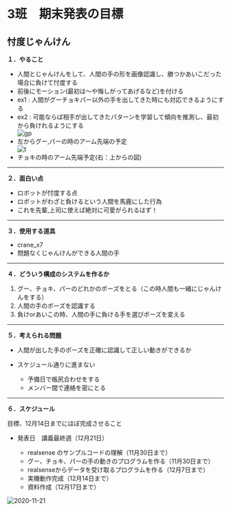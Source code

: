 # 3班　期末発表の目標
## 忖度じゃんけん
**１．やること**
- 人間とじゃんけんをして、人間の手の形を画像認識し、勝つかあいこだった場合に負けて忖度する
- 前後にモーション(最初は～や悔しがってあげるなど)を付ける
- ex1 : 人間がグーチョキパー以外の手を出してきた時にも対応できるようにする
- ex2 : 可能ならば相手が出してきたパターンを学習して傾向を推測し、最初から負けれるようにする  
![gp](https://user-images.githubusercontent.com/72371743/99650051-4a9b0100-2a98-11eb-8ee5-c0f7d4982c02.png)  
- 左からグー,パーの時のアーム先端の予定  
![t](https://user-images.githubusercontent.com/72371743/99650857-43c0be00-2a99-11eb-805b-4392df783d72.png)  
- チョキの時のアーム先端予定(右：上からの図)  
---

**２．面白い点**
- ロボットが忖度する点
- ロボットがわざと負けるという人間を馬鹿にした行為
- これを先輩,上司に使えば絶対に可愛がられるはず！

---
**３．使用する道具**
- crane_x7
- 問題なくじゃんけんができる人間の手
---

**４．どういう構成のシステムを作るか**
1. グー、チョキ、パーのどれかのポーズをとる（この時人間も一緒にじゃんけんをする）
2. 人間の手のポーズを認識する
3. 負けorあいこの時、人間の手に負ける手を選びポーズを変える



---
**５．考えられる問題**
- 人間が出した手のポーズを正確に認識して正しい動きができるか

- スケジュール通りに進まない
  - 予備日で帳尻合わせをする
  - メンバー間で連絡を密にとる
--- 

**６．スケジュール**

目標、12月14日までにほぼ完成させること
- 発表日　講義最終週（12月21日）

  - realsense のサンプルコードの理解（11月30日まで）
  - グー、チョキ、パーの手の動きのプログラムを作る（11月30日まで）
  - realsenseからデータを受け取るプログラムを作る（12月7日まで）
  - 実機動作完成（12月14日まで）
  - 資料作成（12月17日まで）

![2020-11-21](https://user-images.githubusercontent.com/72371137/99865975-e50e5800-2bf0-11eb-8fe8-e22b3d8ef19b.png)